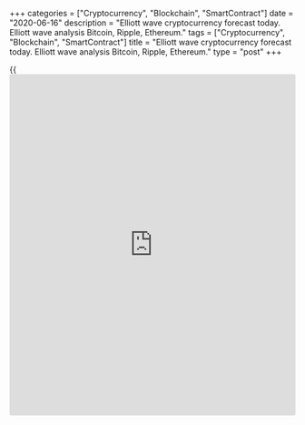 +++
categories = ["Cryptocurrency", "Blockchain", "SmartContract"]
date = "2020-06-16"
description = "Elliott wave cryptocurrency forecast today. Elliott wave analysis Bitcoin, Ripple, Ethereum."
tags = ["Cryptocurrency", "Blockchain", "SmartContract"]
title = "Elliott wave cryptocurrency forecast today. Elliott wave analysis Bitcoin, Ripple, Ethereum."
type = "post"
+++

{{<iframe id="large-banner" src="https://www.bounty.group/#slide=25.0" width="100%" height="600" scrolling="no" style="border: 0px solid rgb(216, 221, 230); border-radius: 3px;">}}

June 16, 2020

June 16, 2020

Elliott wave [daily](https://www.fintecher.org/2020/03/03/forex-trading-daily-strategy/) forecast for Bitcoin, Ripple and EthereumRoman Onegin

## Elliott wave forecast for BTCUSD, ETHUSD, XRPUSD for today

###  **Elliott wave[BTCUSD][1] analysis**

 **![LiteForex: Elliott wave cryptocurrency forecast today. Elliott wave
analysis Bitcoin, Ripple, Ethereum.][2]**

Corrective wave [4] is likely to have completed within the larger upward
impulse wave A. Correction [4] is a skewed triangle (A)-(B)-(C)-(D)-(E),
as its lines are directed upside, that is in the direction of the major
trend. The market is now forming the initial phase of the final impulse
wave [5]. The price should be rising to a level of 10800 where the
entire wave A should complete.

* * *

###  **Elliott wave[XRPUSD][3] analysis**

 **![LiteForex: Elliott wave cryptocurrency forecast today. Elliott wave
analysis Bitcoin, Ripple, Ethereum.][4]**

The XRPUSD market is following the large upward simple zigzag
(A)-(B)-(C). The corrective wave (B) is likely to have completed as a
down double zigzag W-X-Y. After the final impulse [C] completed within
this double zigzag, the market has turned up and started rising. There
is now developing an inceptive phase of the new uptrend. Therefore, the
price should be rising in the next few weeks.

* * *

###  **Elliott wave[ETHUSD][5] analysis**

 **![LiteForex: Elliott wave cryptocurrency forecast today. Elliott wave
analysis Bitcoin, Ripple, Ethereum.][6]**

The ETHUSD market continues forming the upward impulse wave A that is
composed of sub-waves [1]-[2]-[3]-[4]-[5]. Most likely, the long
corrective wave (4) of [5] has completed as a plain zigzag a-b-c. The
price is now following up the initial segment of the final bullish
impulse (5). The price could be going up in this impulse to a level of
263.00. So, the market is expected to be rising this week.

* * *

P.S. Did you like my article? Share it in social networks: it will be
the best “thank you" :)

Ask me questions and comment below. I’ll be glad to answer your
questions and give necessary explanations.

 **Useful links:**

  * I recommend trying to trade with a reliable broker [here][7]. The system allows you to trade by yourself or copy successful traders from all across the globe.
  * Use my promo-code BLOG for getting deposit bonus 50% on LiteForex platform. Just enter this code in the appropriate field while [depositing][8] your trading account.
  * Telegram channel with high-quality analytics, Forex reviews, training articles, and other useful things for traders <t.me/liteforex>

![Elliott wave [daily](https://www.fintecher.org/2020/03/03/forex-trading-daily-strategy/) forecast for Bitcoin, Ripple and Ethereum][9]

The content of this article reflects the author’s opinion and does not
necessarily reflect the official position of LiteForex. The material
published on this page is provided for informational purposes only and
should not be considered as the provision of investment advice for the
purposes of Directive 2004/39/EC.

Rate this article:

{{value}}

( {{count}} {{title}} )

   1. my.liteforex.com/trading/chart?symbol=BTCUSD
   2. cdn.liteforex.com/cache/uploads/blog_post/wave-analysis-crypto/16-06-2020/BTCUSDH2.png?w=30&s=5d337c3d12bf47630ba29a9f9a39d89a
   3. my.liteforex.com/trading/chart?symbol=XRPUSD
   4. cdn.liteforex.com/cache/uploads/blog_post/wave-analysis-crypto/16-06-2020/XRPUSDH2.png?w=30&s=7fd961db7b0cc1cb9b0e296380313be1
   5. my.liteforex.com/trading/chart?symbol=ETHUSD
   6. cdn.liteforex.com/cache/uploads/blog_post/wave-analysis-crypto/16-06-2020/ETHUSDH2.png?w=30&s=67c2b008569da2220e8ba24c4dc3a14a
   7. my.liteforex.com/?category=analysts-opinions&slug=elliott-wave-[daily](https://www.fintecher.org/2020/03/03/forex-trading-daily-strategy/)-forecast-for-[bitcoin](https://www.letsplayfx.com/blog/forex-for-bitcoin/)-ripple-and-[Ethereum](https://www.playgroundfx.com/blog/the-creator-of-ethereum/)-2020-06-16&openPopup=%2Fregistration%2Fpopup&utm_source=blog&utm_medium=article&utm_campaign=bonus
   8. my.liteforex.com/deposit/?category=analysts-opinions&slug=elliott-wave-[daily](https://www.fintecher.org/2020/03/03/forex-trading-daily-strategy/)-forecast-for-[bitcoin](https://www.letsplayfx.com/blog/forex-for-bitcoin/)-ripple-and-[Ethereum](https://www.playgroundfx.com/blog/the-creator-of-ethereum/)-2020-06-16&promo_code=BLOG&utm_source=blog&utm_medium=article&utm_campaign=bonus
   9. cdn.liteforex.com/cache/uploads/blog_post/wave-analysis-crypto/16-06-2020/[BTC](https://www.playgroundfx.com/blog/who-is-the-creator-of-bitcoin/)-eth-xrp-16-06-2020-wave-analysis.png?q=75&w=1000&s=88ed760d614bc0c40e372c9d52f5f9e0